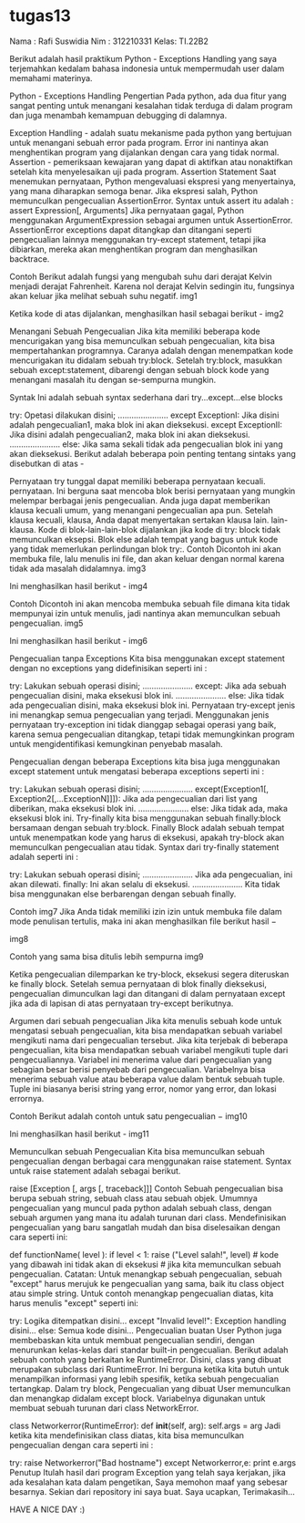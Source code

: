 # tugas13

Nama : Rafi Suswidia
Nim  : 312210331
Kelas: TI.22B2

Berikut adalah hasil praktikum Python - Exceptions Handling yang saya terjemahkan kedalam bahasa indonesia untuk mempermudah user dalam memahami materinya.

Python - Exceptions Handling
Pengertian
Pada python, ada dua fitur yang sangat penting untuk menangani kesalahan tidak terduga di dalam program dan juga menambah kemampuan debugging di dalamnya.

Exception Handling - adalah suatu mekanisme pada python yang bertujuan untuk menangani sebuah error pada program. Error ini nantinya akan menghentikan program yang dijalankan dengan cara yang tidak normal.
Assertion - pemeriksaan kewajaran yang dapat di aktifkan atau nonaktifkan setelah kita menyelesaikan uji pada program.
Assertion Statement
Saat menemukan pernyataan, Python mengevaluasi ekspresi yang menyertainya, yang mana diharapkan semoga benar. Jika ekspresi salah, Python memunculkan pengecualian AssertionError. Syntax untuk assert itu adalah : assert Expression[, Arguments] Jika pernyataan gagal, Python menggunakan ArgumentExpression sebagai argumen untuk AssertionError. AssertionError exceptions dapat ditangkap dan ditangani seperti pengecualian lainnya menggunakan try-except statement, tetapi jika dibiarkan, mereka akan menghentikan program dan menghasilkan backtrace.

Contoh
Berikut adalah fungsi yang mengubah suhu dari derajat Kelvin menjadi derajat Fahrenheit. Karena nol derajat Kelvin sedingin itu, fungsinya akan keluar jika melihat sebuah suhu negatif. img1

Ketika kode di atas dijalankan, menghasilkan hasil sebagai berikut - img2

Menangani Sebuah Pengecualian
Jika kita memiliki beberapa kode mencurigakan yang bisa memunculkan sebuah pengecualian, kita bisa mempertahankan programnya. Caranya adalah dengan menempatkan kode mencurigakan itu didalam sebuah try:block. Setelah try:block, masukkan sebuah except:statement, dibarengi dengan sebuah block kode yang menangani masalah itu dengan se-sempurna mungkin.

Syntak
Ini adalah sebuah syntax sederhana dari try...except...else blocks

try:
    Opetasi dilakukan disini;
   ......................
except ExceptionI:
   Jika disini adalah pengecualian1, maka blok ini akan dieksekusi.
except ExceptionII:
   Jika disini adalah pengecualian2, maka blok ini akan dieksekusi.
   ......................
else:
   Jika sama sekali tidak ada pengecualian blok ini yang akan dieksekusi.
Berikut adalah beberapa poin penting tentang sintaks yang disebutkan di atas -

Pernyataan try tunggal dapat memiliki beberapa pernyataan kecuali. pernyataan. Ini berguna saat mencoba blok berisi pernyataan yang mungkin melempar berbagai jenis pengecualian.
Anda juga dapat memberikan klausa kecuali umum, yang menangani pengecualian apa pun.
Setelah klausa kecuali, klausa, Anda dapat menyertakan sertakan klausa lain. lain-klausa. Kode di blok-lain-lain-blok dijalankan jika kode di try: block tidak memunculkan eksepsi.
Blok else adalah tempat yang bagus untuk kode yang tidak memerlukan perlindungan blok try:.
Contoh
Dicontoh ini akan membuka file, lalu menulis ini file, dan akan keluar dengan normal karena tidak ada masalah didalamnya. img3

Ini menghasilkan hasil berikut - img4

Contoh
Dicontoh ini akan mencoba membuka sebuah file dimana kita tidak mempunyai izin untuk menulis, jadi nantinya akan memunculkan sebuah pengecualian. img5

Ini menghasilkan hasil berikut - img6

Pengecualian tanpa Exceptions
Kita bisa menggunakan except statement dengan no exceptions yang didefinisikan seperti ini :

try:
   Lakukan sebuah operasi disini;
   ......................
except:
   Jika ada sebuah pengecualian disini, maka eksekusi blok ini.
   ......................
else:
   Jika tidak ada pengecualian disini, maka eksekusi blok ini. 
Pernyataan try-except jenis ini menangkap semua pengecualian yang terjadi. Menggunakan jenis pernyataan try-exception ini tidak dianggap sebagai operasi yang baik, karena semua pengecualian ditangkap, tetapi tidak memungkinkan program untuk mengidentifikasi kemungkinan penyebab masalah.

Pengecualian dengan beberapa Exceptions
kita bisa juga menggunakan except statement untuk mengatasi beberapa exceptions seperti ini :

try:
   Lakukan sebuah operasi disini;
   ......................
except(Exception1[, Exception2[,...ExceptionN]]]):
   Jika ada pengecualian dari list yang diberikan, 
   maka eksekusi blok ini.
   ......................
else:
   Jika tidak ada, maka eksekusi blok ini.
Try-finally
kita bisa menggunakan sebuah finally:block bersamaan dengan sebuah try:block. Finally Block adalah sebuah tempat untuk menempatkan kode yang harus di eksekusi, apakah try-block akan memunculkan pengecualian atau tidak. Syntax dari try-finally statement adalah seperti ini :

try:
   Lakukan sebuah operasi disini;
   ......................
   Jika ada pengecualian, ini akan dilewati.
finally:
   Ini akan selalu di eksekusi.
   ......................
Kita tidak bisa menggunakan else berbarengan dengan sebuah finally.

Contoh
img7 Jika Anda tidak memiliki izin izin untuk membuka file dalam mode penulisan tertulis, maka ini akan menghasilkan file berikut hasil −

img8

Contoh yang sama bisa ditulis lebih sempurna img9

Ketika pengecualian dilemparkan ke try-block, eksekusi segera diteruskan ke finally block. Setelah semua pernyataan di blok finally dieksekusi, pengecualian dimunculkan lagi dan ditangani di dalam pernyataan except jika ada di lapisan di atas pernyataan try-except berikutnya.

Argumen dari sebuah pengecualian
Jika kita menulis sebuah kode untuk mengatasi sebuah pengecualian, kita bisa mendapatkan sebuah variabel mengikuti nama dari pengecualian tersebut. Jika kita terjebak di beberapa pengecualian, kita bisa mendapatkan sebuah variabel mengikuti tuple dari pengecualiannya. Variabel ini menerima value dari pengecualian yang sebagian besar berisi penyebab dari pengecualian. Variabelnya bisa menerima sebuah value atau beberapa value dalam bentuk sebuah tuple. Tuple ini biasanya berisi string yang error, nomor yang error, dan lokasi errornya.

Contoh
Berikut adalah contoh untuk satu pengecualian − img10

Ini menghasilkan hasil berikut - img11

Memunculkan sebuah Pengecualian
Kita bisa memunculkan sebuah pengecualian dengan berbagai cara menggunakan raise statement. Syntax untuk raise statement adalah sebagai berikut.

raise [Exception [, args [, traceback]]]
Contoh
Sebuah pengecualian bisa berupa sebuah string, sebuah class atau sebuah objek. Umumnya pengecualian yang muncul pada python adalah sebuah class, dengan sebuah argumen yang mana itu adalah turunan dari class. Mendefinisikan pengecualian yang baru sangatlah mudah dan bisa diselesaikan dengan cara seperti ini:

def functionName( level ):
   if level < 1:
      raise ("Level salah!", level)
      # kode yang dibawah ini tidak akan di eksekusi
      # jika kita memunculkan sebuah pengecualian.
Catatan: Untuk menangkap sebuah pengecualian, sebuah "except" harus merujuk ke pengecualian yang sama, baik itu class object atau simple string. Untuk contoh menangkap pengecualian diatas, kita harus menulis "except" seperti ini:

try:
   Logika ditempatkan disini...
except "Invalid level!":
   Exception handling disini...
else:
   Semua kode disini...
Pengecualian buatan User
Python juga membebaskan kita untuk membuat pengecualian sendiri, dengan menurunkan kelas-kelas dari standar built-in pengecualian. Berikut adalah sebuah contoh yang berkaitan ke RuntimeError. Disini, class yang dibuat merupakan subclass dari RuntimeError. Ini berguna ketika kita butuh untuk menampilkan informasi yang lebih spesifik, ketika sebuah pengecualian tertangkap. Dalam try block, Pengecualian yang dibuat User memunculkan dan menangkap didalam except block. Variabelnya digunakan untuk membuat sebuah turunan dari class NetworkError.

class Networkerror(RuntimeError):
   def __init__(self, arg):
      self.args = arg
Jadi ketika kita mendefinisikan class diatas, kita bisa memunculkan pengecualian dengan cara seperti ini :

try:
   raise Networkerror("Bad hostname")
except Networkerror,e:
   print e.args
Penutup
Itulah hasil dari program Exception yang telah saya kerjakan, jika ada kesalahan kata dalam pengetikan, Saya memohon maaf yang sebesar besarnya. Sekian dari repository ini saya buat. Saya ucapkan, Terimakasih...

HAVE A NICE DAY :)
